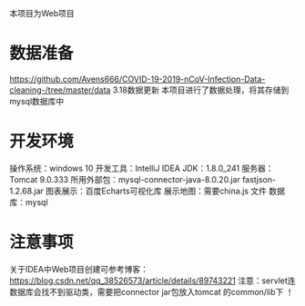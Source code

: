 本项目为Web项目

# 数据准备
https://github.com/Avens666/COVID-19-2019-nCoV-Infection-Data-cleaning-/tree/master/data   3.18数据更新
本项目进行了数据处理，将其存储到mysql数据库中

# 开发环境
操作系统：windows 10
开发工具：IntelliJ IDEA
JDK：1.8.0_241
服务器：Tomcat 9.0.333
所用外部包：mysql-connector-java-8.0.20.jar     fastjson-1.2.68.jar 
图表展示：百度Echarts可视化库
展示地图：需要china.js 文件
数据库：mysql

# 注意事项
关于IDEA中Web项目创建可参考博客：https://blog.csdn.net/qq_38526573/article/details/89743221
注意：servlet连数据库会找不到驱动类，需要把connector jar包放入tomcat 的common/lib下 ！
